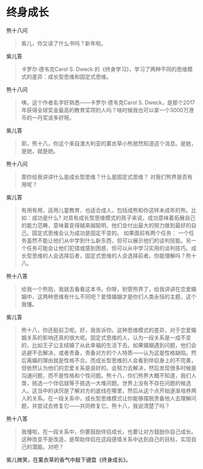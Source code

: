 # 终身成长

熊十八问
> 紫儿，你又读了什么书吗？新年啦。

紫儿答

> 卡罗尔·德韦克Carol S. Dweck 的《终身学习》，学习了两种不同的思维模式的差异：成长型思维和固定式思维。

熊十八问
> 咦，这个作者名字好熟悉——卡罗尔·德韦克Carol S. Dweck，是那个2017年获得全球奖金最高的教育奖项的人吗？啥时候我也可以拿一个3000万港币的一丹奖该多好呀。

紫儿答

>耶，熊十八，你这个来自澳大利亚的薰衣草小熊居然知道这个消息。是她，是她，就是她。

熊十八问

> 那你给我讲讲什么是成长型思维？什么是固定式思维？ 对我们熊界是否有用呢？

紫儿答

> 有用有用，适用儿童教育、也适合成人，包括成熊和你这样未成年的熊。比如：成功是什么?
> 对具有成长型思维模式的孩子来说，成功意味着拓展自己的能力范畴，意味着变得越来越聪明，他们会付出最大的努力做到最好的自己。固定式思维会认为成功是固定不变的。
> 如果面前有两个任务： 一个任务虽然不能让他们从中学到什么新东西，但可以展示他们的谈判技能。另一个任务可能会让他们犯错或感到困惑，但可以从中学习实用的谈判技巧。成长型思维的人会选择后者，固定式思维的人会选择前者。你能理解吗？熊十八。

熊十八答
>给我一个熊抱，我就去看看这本书。你呀，别管熊界了，给我讲讲在恋爱婚姻中，这两种思维有什么不同吧？爱情婚姻才是你们人类永恒的主题，这个我懂。

紫儿答
>熊十八，你还挺前卫呢。好，我告诉你。这种思维模式的差异，对于恋爱婚姻关系的影响还真的很大呢。固定式思维的人，认为一段关系是一成不变的，比如王子公主结婚了从此幸福的生活下去。如果婚姻遇到问题，他们会逃避不去解决，或者责备，责备对方的个人特质——认为这是性格缺陷。然后离婚的理由就是性格不合。而成长型思维的人会看到伴侣身上的不完美，但依然认为他们的恋爱关系是良好的。会努力去解决，然后发现很多时候是沟通问题，而不是性格和个性问题。熊十八，你们熊界大概不知道，我们人类，挑选一个伴侣就等于挑选一大堆问题。世界上没有不存在问题的候选人。这当中的诀窍是了解对方的底线在哪里，然后从这个点开始逐渐培养两人的关系。在一段关系中，成长型思维模式让你能够摆脱责备他人去理解问题，并尝试去修复它——共同修复它。熊十八，我说清楚了吗？

熊十八答
> 我懂啦，在一段关系中，你要鼓励伴侣成长，也要让对方鼓励你自己成长。这种改变不是改造，是帮助伴侣在这段感情关系中达到自己的目标，实现自己的潜能。对吧？

紫儿微笑，在薰衣草的香气中敲下键盘《终身成长》。

